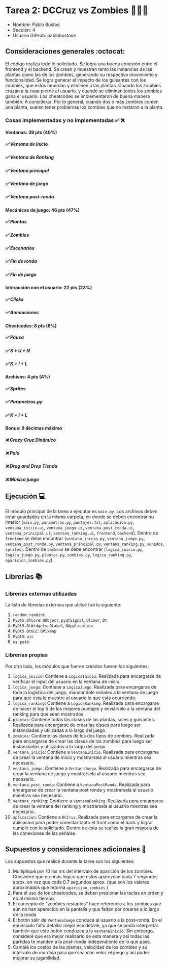 # Tarea 2: DCCruz vs Zombies :zombie::seedling::sunflower:

* Nombre: Pablo Bustos
* Sección: 4
* Usuario GitHub: pablobustose

## Consideraciones generales :octocat:

El código realiza todo lo solicitado. Se logra una buena conexión entre el frontend y el backend. Se crean y muestran tanto las instancias de las plantas como las de los zombies, generando su respectivo movimiento y funcionalidad. Se logra generar el impacto de los guisantes con los zombies, que estos muerdan y eliminen a las plantas. Cuando los zombies cruzan a la casa pierde el usuario, y cuando se eliminan todos los zombies gana el usuario. Los cheatcodes se implementaron de buena manera también. 
A considerar: Por lo general, cuando dos o más zombies comen una planta, suelen tener problemas los zombies que no mataron a la planta. 


### Cosas implementadas y no implementadas :white_check_mark: :x:

#### Ventanas: 39 pts (40%)
##### ✅ Ventana de Inicio
##### ✅ Ventana de Ranking	
##### ✅ Ventana principal
##### ✅ Ventana de juego	
##### ✅ Ventana post-ronda
#### Mecánicas de juego: 46 pts (47%)			
##### ✅ Plantas
##### ✅ Zombies
##### ✅ Escenarios		
##### ✅ Fin de ronda	
##### ✅ Fin de juego	
#### Interacción con el usuario: 22 pts (23%)
##### ✅ Clicks	
##### ✅ Animaciones
#### Cheatcodes: 8 pts (8%)
##### ✅ Pausa
##### ✅ S + U + N
##### ✅ K + I + L
#### Archivos: 4 pts (4%)
##### ✅ Sprites
##### ✅ Parametros.py
##### ✅ K + I + L
#### Bonus: 9 décimas máximo
##### ❌ Crazy Cruz Dinámico
##### ❌ Pala
##### ❌ Drag and Drop Tienda
##### ❌ Música juego

## Ejecución :computer:
El módulo principal de la tarea a ejecutar es  ```main.py```. Los archivos deben estar guardados en la misma carpeta, en donde se deben encontrar su interior (```main.py```, ```parametros.py```, ```puntajes.txt```,  ```aplicacion.py```, ```ventana_inicio.ui```, ```ventana_juego.ui```, ```ventana_post_ronda.ui```, ```ventana_principal.ui```, ```ventana_ranking.ui```, ```frontend```, ```backend```). 
Dentro de ```frontend``` se debe encontrar (```ventana_inicio.py```, ```ventana_juego.py```, ```ventana_post_ronda.py```, ```ventana_principal.py```, ```ventana_ranking.py```, ```sonidos```, ```sprites```). 
Dentro de ```backend``` se debe encontrar (```logica_inicio.py```, ```logica_juego.py```, ```plantas.py```, ```zombies.py```, ```logica_ranking.py```, ```aparicion_zombies.py```).

## Librerías :books:
### Librerías externas utilizadas
La lista de librerías externas que utilicé fue la siguiente:

1. ```random```: ```randint```
2. ```PyQt5.QtCore```: ```QObject```, ```pyqtSignal```, ```QTimer```, ```Qt```
3. ```PyQt5.QtWidgets```: ```QLabel```, ```QApplication```
4. ```PyQt5.QtGui```: ```QPixmap```
5. ```PyQt5```: ```uic```
6. ```os```: ```path```

### Librerías propias
Por otro lado, los módulos que fueron creados fueron los siguientes:

1. ```logica_inicio```: Contiene a ```LogicaInicio```. Realizada para encargarse de verificar el input del usuario en la ventana de inicio
2. ```logica_juego```: Contiene a ```LogicaJuego```. Realizada para encargarse de toda la logística del juego, mandándole señales a la ventana de juego para que esta le muestre al usuario lo que está ocurriendo.
3. ```logica_ranking```: Contiene a ```LogicaRanking```. Realizada para encargarse de hacer el top 5 de los mejores puntajes y enviárselo a la ventana del ranking para que sean mostrados
4. ```plantas```: Contiene todas las clases de las plantas, soles y guisantes. Realizada para encargarse de crear las clases para luego ser instanciadas y utilizadas a lo largo del juego.
5. ```zombies```: Contiene las clases de los dos tipos de zombies. Realizada para encargarse de crear las clases de los zombies para luego ser instanciados y utilizados a lo largo del juego.
6. ```ventana_inicio```: Contiene a ```VentanaInicio```. Realizada para encargarse de crear la ventana de inicio y mostrarsela al usuario mientras sea necesario.
7. ```ventana_juego```: Contiene a ```VentanaJuego```. Realizada para encargarse de crear la ventana de juego y mostrarsela al usuario mientras sea necesario.
8. ```ventana_post_ronda```: Contiene a ```VentanaPostRonda```. Realizada para encargarse de crear la ventana post ronda y mostrarsela al usuario mientras sea necesario.
9. ```ventana_ranking```: Contiene a ```VentanaRanking```. Realizada para encargarse de crear la ventana del ranking y mostrarsela al usuario mientras sea necesario.
10. ```aplicacion```: Contiene a ```DCCruz```. Realizada para encargarse de crear la aplicacion para poder conectar tanto el front como el back y lograr cumplir con lo solicitado. Dentro de esta se realiza la gran mayoría de las conexiones de las señales.


## Supuestos y consideraciones adicionales :thinking:
Los supuestos que realicé durante la tarea son los siguientes:

1. Multipliqué por 10 los ms del intervalo de aparición de los zombies. Consideré que era más lógico que estos aparezcan cada 7 segundos aprox. en vez que cada 0.7 segundos aprox. (que son los valores aproximados que retorna ```aparicion_zombies``` )
2. Para el uso de los cheatcodes, se deben presionar las teclas en orden y no al mismo tiempo.
3. El concepto de "zombies restantes" hace referencia a los zombies que aún no han aparecido en la pantalla y que faltan por crearse a lo largo de la ronda
4. El botón salir de ```VentanaJuego``` conduce al usuario a la post-ronda. En el enunciado faltó detallar mejor ese detalle, ya que se podía interpretar también que este botón conduzca a la ```VentanaInicio```. Sin embargo, consideré que era mejor realizarlo de esta manera y así todas las partidas te manden a la post-ronda independiente de lo que pase.
5. Cambié los costos de las plantas, velocidad de los zombies y su intervalo de mordida para que sea más veloz el juego y así poder mejorar su jugabilidad.
